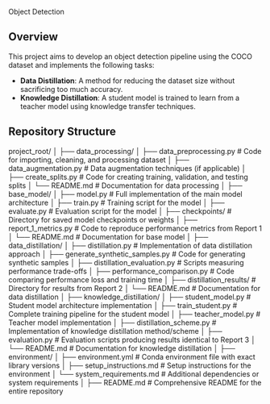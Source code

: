  Object Detection 

## Overview

This project aims to develop an object detection pipeline using the COCO dataset and implements the following tasks:

- **Data Distillation**: A method for reducing the dataset size without sacrificing too much accuracy.
- **Knowledge Distillation**: A student model is trained to learn from a teacher model using knowledge transfer techniques.

## Repository Structure

project_root/
│
├── data_processing/
│   ├── data_preprocessing.py  # Code for importing, cleaning, and processing dataset
│   ├── data_augmentation.py   # Data augmentation techniques (if applicable)
│   ├── create_splits.py       # Code for creating training, validation, and testing splits
│   └── README.md              # Documentation for data processing
│
├── base_model/
│   ├── model.py               # Full implementation of the main model architecture
│   ├── train.py               # Training script for the model
│   ├── evaluate.py            # Evaluation script for the model
│   ├── checkpoints/           # Directory for saved model checkpoints or weights
│   ├── report_1_metrics.py    # Code to reproduce performance metrics from Report 1
│   └── README.md              # Documentation for base model
│
├── data_distillation/
│   ├── distillation.py        # Implementation of data distillation approach
│   ├── generate_synthetic_samples.py  # Code for generating synthetic samples
│   ├── distillation_evaluation.py    # Scripts measuring performance trade-offs
│   ├── performance_comparison.py     # Code comparing performance loss and training time
│   ├── distillation_results/        # Directory for results from Report 2
│   └── README.md              # Documentation for data distillation
│
├── knowledge_distillation/
│   ├── student_model.py       # Student model architecture implementation
│   ├── train_student.py       # Complete training pipeline for the student model
│   ├── teacher_model.py       # Teacher model implementation
│   ├── distillation_scheme.py # Implementation of knowledge distillation method/scheme
│   ├── evaluation.py          # Evaluation scripts producing results identical to Report 3
│   └── README.md              # Documentation for knowledge distillation
│
├── environment/
│   ├── environment.yml       # Conda environment file with exact library versions
│   ├── setup_instructions.md # Setup instructions for the environment
│   └── system_requirements.md # Additional dependencies or system requirements
│
├── README.md                 # Comprehensive README for the entire repository


